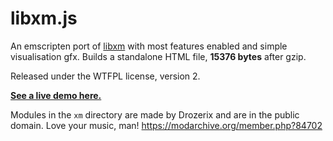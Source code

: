 libxm.js
========

An emscripten port of [libxm](https://github.com/Artefact2/libxm) with most
features enabled and simple visualisation gfx. Builds a standalone HTML file,
**15376 bytes** after gzip.

Released under the WTFPL license, version 2.

**[See a live demo here.](https://artefact2.github.io/libxm.js/)**

Modules in the `xm` directory are made by Drozerix and are in the
public domain. Love your music, man!
<https://modarchive.org/member.php?84702>
